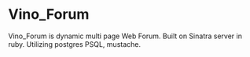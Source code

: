 # Vino_Forum

Vino_Forum is dynamic multi page Web Forum. 
Built on Sinatra server in ruby. 
Utilizing postgres PSQL, mustache. 

